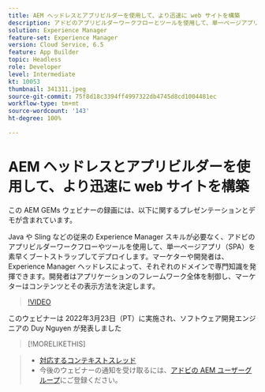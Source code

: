 ```yaml
---
title: AEM ヘッドレスとアプリビルダーを使用して、より迅速に web サイトを構築
description: アドビのアプリビルダーワークフローとツールを使用して、単一ページアプリ（SPA）を素早くブートストラップしてデプロイする方法のプレゼンテーションとデモをご視聴ください。
solution: Experience Manager
feature-set: Experience Manager
version: Cloud Service, 6.5
feature: App Builder
topic: Headless
role: Developer
level: Intermediate
kt: 10053
thumbnail: 341311.jpeg
source-git-commit: 75f8d18c3394ff4997322db4745d8cd1004481ec
workflow-type: tm+mt
source-wordcount: '143'
ht-degree: 100%

---
```


# AEM ヘッドレスとアプリビルダーを使用して、より迅速に web サイトを構築

この AEM GEMs ウェビナーの録画には、以下に関するプレゼンテーションとデモが含まれています。

Java や Sling などの従来の Experience Manager スキルが必要なく、アドビのアプリビルダーワークフローやツールを使用して、単一ページアプリ（SPA）を素早くブートストラップしてデプロイします。マーケターや開発者は、Experience Manager ヘッドレスによって、それぞれのドメインで専門知識を発揮できます。開発者はアプリケーションのフレームワーク全体を制御し、マーケターはコンテンツとその表示方法を決定します。

>[!VIDEO](https://video.tv.adobe.com/v/341311/?quality=12&learn=on)

このウェビナーは 2022年3月23日（PT）に実施され、ソフトウェア開発エンジニアの Duy Nguyen が発表しました

>[!MORELIKETHIS]
<!-- >>* [Corresponding Adobe Experience Manager User Group Event page](https://aem-augs.adobe.com/details/adobe-experience-manager-aem-learning-chapter-presents-aem-gems-build-sites-faster-with-aem-headless-and-app-builder/) -->
>* [対応するコンテキストスレッド](https://adobe.ly/3LkSWdm)
>* 今後のウェビナーの通知を受け取るには、[アドビの AEM ユーザーグループ](https://aem-augs.adobe.com/)にご登録ください。

